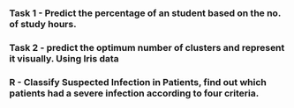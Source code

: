 ### Task 1 - Predict the percentage of an student based on the no. of study hours.
### Task 2 - predict the optimum number of clusters and represent it visually. Using Iris data
### R - Classify Suspected Infection in Patients, find out which patients had a severe infection according to four criteria.
